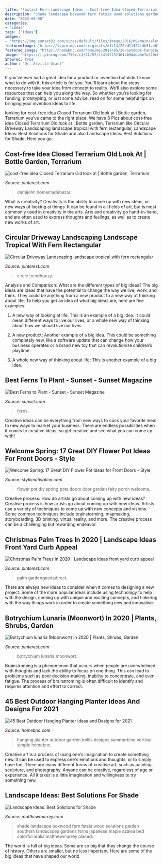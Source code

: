 ```yaml
---
title: "Foxtail Fern Landscape Ideas - Cost-free Idea Closed Terrarium Old Look At"
description: "Shade landscape boxwood fern fatsia wood solutions garden southern landscapes gardens ferns japanese maple azalea bed colorful aralia matthewmurrey placed"
date: "2023-04-08"
categories:
- "ideas"
tags: ["ideas"]
images:
- "https://img.sunset02.com/sites/default/files/image/2016/09/main/elevated-fern-garden.jpg"
featuredImage: "https://i.pinimg.com/originals/d1/14/22/d11422f4b51ce8133634ddca1da77eaa.jpg"
featured_image: "https://homebnc.com/homeimg/2017/05/30-outdoor-hanging-planter-ideas-homebnc.jpg"
image: "https://i.pinimg.com/736x/c3/41/97/c3419775f3614b9dabb3e7e220c6dd8a.jpg"
ShowToc: true
author: "Dr. Arvilla Grant"
---
```



If you've ever had a great idea for a product or invention but didn't know what to do with it, this article is for you. You'll learn about the steps necessary to take your idea from concept to reality. We'll also explore some resources that can help you along the way. So whether you're looking for funding, prototyping, or just some advice, read on for some helpful tips on bringing your invention ideas to life.

	

		
looking for cost-free idea Closed Terrarium Old look at | Bottle garden, Terrarium you've came to the right place. We have 8 Pics about cost-free idea Closed Terrarium Old look at | Bottle garden, Terrarium like Circular Driveway Landscaping landscape tropical with fern rectangular, Landscape Ideas: Best Solutions for Shade and also Landscape Ideas: Best Solutions for Shade. Here you go:
		
    
## Cost-free Idea Closed Terrarium Old Look At | Bottle Garden, Terrarium

<img loading=lazy src="https://i.pinimg.com/originals/d1/14/22/d11422f4b51ce8133634ddca1da77eaa.jpg" onerror="this.onerror=null;this.src='https://tse4.mm.bing.net/th?id=OIP.q8Iv7nulen9uvhwXLN6sKwHaKO&amp;pid=15.1';" alt="cost-free idea Closed Terrarium Old look at | Bottle garden, Terrarium">

_Source: pinterest.com_

>demijohn homemadebazar. 

	

What is creativity?
Creativity is the ability to come up with new ideas, or new ways of looking at things. It can be found in all fields of art, but is most commonly used in creativity in the arts. Arts and creativity go hand-in-hand, and are often used to express thoughts and feelings, as well as to create new works of art.

    
## Circular Driveway Landscaping Landscape Tropical With Fern Rectangular

<img loading=lazy src="https://i.pinimg.com/736x/9a/73/43/9a7343ddecc8f12dafdcfa4a21b23187.jpg" onerror="this.onerror=null;this.src='https://tse1.mm.bing.net/th?id=OIP.IN5byOwEzXC3kP0IJM1p5AHaFj&amp;pid=15.1';" alt="Circular Driveway Landscaping landscape tropical with fern rectangular">

_Source: pinterest.com_

>circle trendhouzy. 

	

Analysis and Comparison: What are the different types of big ideas?
The big ideas are ideas that have the potential to change the way we live, work, and think. They could be anything from a new product to a new way of thinking about life. To help you get an idea of what big ideas are, here are five examples:
1. A new way of looking at life: This is an example of a big idea. It could mean different ways to live our lives, or a whole new way of thinking about how we should live our lives.

2. A new product: Another example of a big idea. This could be something completely new, like a software update that can change how your business operates or a brand new toy that can revolutionize children’s playtime.

3. A whole new way of thinking about life: This is another example of a big idea.

    
## Best Ferns To Plant - Sunset - Sunset Magazine

<img loading=lazy src="https://img.sunset02.com/sites/default/files/image/2016/09/main/elevated-fern-garden.jpg" onerror="this.onerror=null;this.src='https://tse4.mm.bing.net/th?id=OIP.E3md3R9zLWhgnso1BewPVQHaFe&amp;pid=15.1';" alt="Best Ferns to Plant - Sunset - Sunset Magazine">

_Source: sunset.com_

>ferns. 

	

Creative ideas can be everything from new ways to cook your favorite meal to new ways to market your business. There are endless possibilities when it comes to creative ideas, so get creative and see what you can come up with!

    
## Welcome Spring: 17 Great DIY Flower Pot Ideas For Front Doors - Style

<img loading=lazy src="https://cdn.homebnc.com/homeimg/2017/02/20-front-door-flower-pots-ideas-homebnc.jpg" onerror="this.onerror=null;this.src='https://tse1.mm.bing.net/th?id=OIP.ZmipmsRNbLW8hhKUOsLMywHaJ4&amp;pid=15.1';" alt="Welcome Spring: 17 Great DIY Flower Pot Ideas for Front Doors - Style">

_Source: stylemotivation.com_

>flower pot diy spring pots doors door garden fairy porch welcome. 

	

Creative process: How do artists go about coming up with new ideas?
Creative process is how artists go about coming up with new ideas. Artists use a variety of techniques to come up with new concepts and visions. Some common techniques include brainstorming, mapmaking, storyboarding, 3D printing, virtual reality, and more. The creative process can be a challenging but rewarding endeavor.

    
## Christmas Palm Trees In 2020 | Landscape Ideas Front Yard Curb Appeal

<img loading=lazy src="https://i.pinimg.com/736x/48/e1/b5/48e1b565d42681dfdea8692e0c25b3fd.jpg" onerror="this.onerror=null;this.src='https://tse3.mm.bing.net/th?id=OIP.lokMpbf9JfW0WZhXT1DvoQHaHa&amp;pid=15.1';" alt="Christmas Palm Trees in 2020 | Landscape ideas front yard curb appeal">

_Source: pinterest.com_

>palm gardengoodsdirect. 

	

There are always new ideas to consider when it comes to designing a new project. Some of the more popular ideas include using technology to help with the design, coming up with unique and exciting concepts, and tinkering with the way things work in order to create something new and innovative.

    
## Botrychium Lunaria (Moonwort) In 2020 | Plants, Shrubs, Garden

<img loading=lazy src="https://i.pinimg.com/736x/c3/41/97/c3419775f3614b9dabb3e7e220c6dd8a.jpg" onerror="this.onerror=null;this.src='https://tse3.mm.bing.net/th?id=OIP.lADC507YKVVGhOtQwYNXrwHaJ3&amp;pid=15.1';" alt="Botrychium lunaria (Moonwort) in 2020 | Plants, Shrubs, Garden">

_Source: pinterest.com_

>botrychium lunaria moonwort. 

	

Brainstroming is a phenomenon that occurs when people are overwhelmed with thoughts and lack the ability to focus on one thing. This can lead to problems such as poor decision-making, inability to concentrate, and even fatigue. The process of brainstroming is often difficult to identify and requires attention and effort to correct.

    
## 45 Best Outdoor Hanging Planter Ideas And Designs For 2021

<img loading=lazy src="https://homebnc.com/homeimg/2017/05/30-outdoor-hanging-planter-ideas-homebnc.jpg" onerror="this.onerror=null;this.src='https://tse4.mm.bing.net/th?id=OIP.v1wesyodDQ_Vf8Y-EVVaIgHaLD&amp;pid=15.1';" alt="45 Best Outdoor Hanging Planter Ideas and Designs for 2021">

_Source: homebnc.com_

>hanging planter outdoor garden trellis designs summertime vertical simple homebnc. 

	

Creative art is a process of using one's imagination to create something new. It can be used to express one's emotions and thoughts, or to simply have fun. There are many different forms of creative art, such as painting, sculpture, and photography. Anyone can be creative, regardless of age or experience. All it takes is a little imagination and willingness to try something new.

    
## Landscape Ideas: Best Solutions For Shade

<img loading=lazy src="http://matthewmurrey.com/wp-content/uploads/2015/10/Shade-Solutions-Shade-Garden-Ferns-and-Fatsia.jpg" onerror="this.onerror=null;this.src='https://tse2.mm.bing.net/th?id=OIP.PdaS2dI-cA1_qtFpYhC2TgHaE_&amp;pid=15.1';" alt="Landscape Ideas: Best Solutions for Shade">

_Source: matthewmurrey.com_

>shade landscape boxwood fern fatsia wood solutions garden southern landscapes gardens ferns japanese maple azalea bed colorful aralia matthewmurrey placed. 

	

The world is full of big ideas. Some are so big that they change the course of history. Others are smaller, but no less important. Here are some of the big ideas that have shaped our world.

